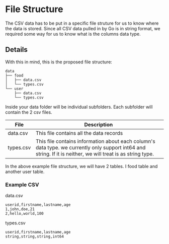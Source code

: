 # File Structure

The CSV data has to be put in a specific file struture for us to know where the data is stored. Since all CSV data pulled in by Go is in string format, we required some way for us to know what is the columns data type.

## Details

With this in mind, this is the proposed file structure:

```
data
├── food
│   ├── data.csv
│   └── types.csv
└── user
    ├── data.csv
    └── types.csv
```

Inside your data folder will be individual subfolders. Each subfolder will contain the 2 csv files.

| File      | Description                                                                                                                                                  |
| --------- | ------------------------------------------------------------------------------------------------------------------------------------------------------------ |
| data.csv  | This file contains all the data records                                                                                                                      |
| types.csv | This file contains information about each column's data type. we currently only support int64 and string. If it is neither, we will treat is as string type. |

In the above example file structure, we will have 2 tables. I food table and another user table.

### Example CSV

data.csv

```
userid,firstname,lastname,age
1,john,doe,21
2,hello,world,100
```

types.csv

```
userid,firstname,lastname,age
string,string,string,int64
```
